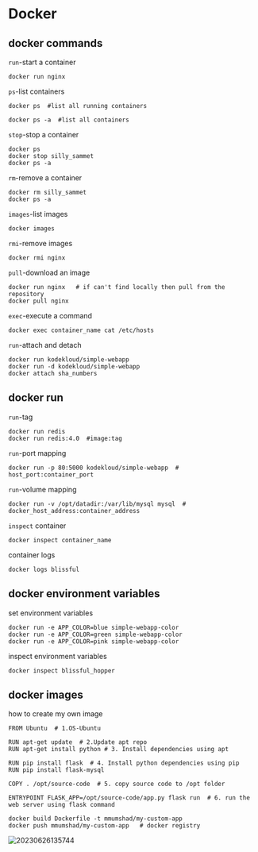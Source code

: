 # Docker  
## docker commands
`run`-start a container
```
docker run nginx
```  
`ps`-list containers
```
docker ps  #list all running containers
```
```
docker ps -a  #list all containers
```
`stop`-stop a container
```
docker ps
docker stop silly_sammet
docker ps -a
```
`rm`-remove a container
```
docker rm silly_sammet
docker ps -a
```
`images`-list images
```
docker images
```
`rmi`-remove images
```
docker rmi nginx
```
`pull`-download an image
```
docker run nginx   # if can't find locally then pull from the repository
docker pull nginx
```
`exec`-execute a command
```
docker exec container_name cat /etc/hosts
```
`run`-attach and detach
```
docker run kodekloud/simple-webapp
docker run -d kodekloud/simple-webapp
docker attach sha_numbers
```

## docker run
`run`-tag
```
docker run redis
docker run redis:4.0  #image:tag
```
`run`-port mapping
```
docker run -p 80:5000 kodekloud/simple-webapp  #  host_port:container_port
```   
`run`-volume mapping
```
docker run -v /opt/datadir:/var/lib/mysql mysql  # docker_host_address:container_address
```
`inspect` container
```
docker inspect container_name
```
container logs
```
docker logs blissful
```
## docker environment variables
set environment variables
```
docker run -e APP_COLOR=blue simple-webapp-color
docker run -e APP_COLOR=green simple-webapp-color
docker run -e APP_COLOR=pink simple-webapp-color
```
inspect environment variables
```
docker inspect blissful_hopper
```
## docker images
how to create my own image  
```title='Dockerfile'
FROM Ubuntu  # 1.OS-Ubuntu

RUN apt-get update  # 2.Update apt repo
RUN apt-get install python # 3. Install dependencies using apt

RUN pip install flask  # 4. Install python dependencies using pip
RUN pip install flask-mysql

COPY . /opt/source-code  # 5. copy source code to /opt folder

ENTRYPOINT FLASK_APP=/opt/source-code/app.py flask run  # 6. run the web server using flask command
```
```
docker build Dockerfile -t mmumshad/my-custom-app
docker push mmumshad/my-custom-app   # docker registry
```
![20230626135744](https://raw.githubusercontent.com/Andy-xiaokang/Picgo/master/images/20230626135744.png)